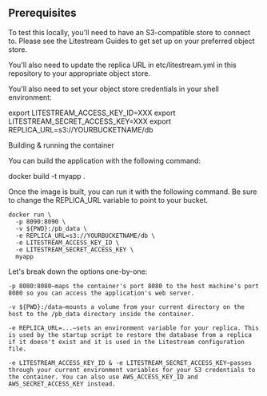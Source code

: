## Prerequisites

To test this locally, you'll need to have an S3-compatible store to connect to. Please see the Litestream Guides to get set up on your preferred object store.

You'll also need to update the replica URL in etc/litestream.yml in this repository to your appropriate object store.

You'll also need to set your object store credentials in your shell environment:

export LITESTREAM_ACCESS_KEY_ID=XXX
export LITESTREAM_SECRET_ACCESS_KEY=XXX
export REPLICA_URL=s3://YOURBUCKETNAME/db

Building & running the container

You can build the application with the following command:

docker build -t myapp .

Once the image is built, you can run it with the following command. Be sure to change the REPLICA_URL variable to point to your bucket.

```
docker run \
  -p 8090:8090 \
  -v ${PWD}:/pb_data \
  -e REPLICA_URL=s3://YOURBUCKETNAME/db \
  -e LITESTREAM_ACCESS_KEY_ID \
  -e LITESTREAM_SECRET_ACCESS_KEY \
  myapp
```

Let's break down the options one-by-one:

    -p 8080:8080—maps the container's port 8080 to the host machine's port 8080 so you can access the application's web server.

    -v ${PWD}:/data—mounts a volume from your current directory on the host to the /pb_data directory inside the container.

    -e REPLICA_URL=...—sets an environment variable for your replica. This is used by the startup script to restore the database from a replica if it doesn't exist and it is used in the Litestream configuration file.

    -e LITESTREAM_ACCESS_KEY_ID & -e LITESTREAM_SECRET_ACCESS_KEY—passes through your current environment variables for your S3 credentials to the container. You can also use AWS_ACCESS_KEY_ID and AWS_SECRET_ACCESS_KEY instead.
